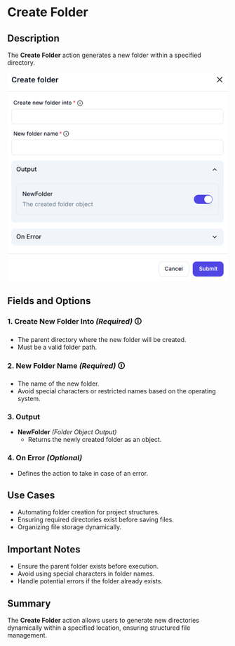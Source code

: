 # Create Folder

## Description

The **Create Folder** action generates a new folder within a specified directory.

![Create Folder UI](create-folder.png)

## Fields and Options  

### **1. Create New Folder Into** *(Required)* 🛈

- The parent directory where the new folder will be created.
- Must be a valid folder path.

### **2. New Folder Name** *(Required)* 🛈

- The name of the new folder.
- Avoid special characters or restricted names based on the operating system.

### **3. Output**

- **NewFolder** *(Folder Object Output)*  
  - Returns the newly created folder as an object.

### **4. On Error** *(Optional)*

- Defines the action to take in case of an error.

## Use Cases

- Automating folder creation for project structures.
- Ensuring required directories exist before saving files.
- Organizing file storage dynamically.

## Important Notes

- Ensure the parent folder exists before execution.
- Avoid using special characters in folder names.
- Handle potential errors if the folder already exists.

## Summary

The **Create Folder** action allows users to generate new directories dynamically within a specified location, ensuring structured file management.

